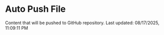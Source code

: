 # Auto Push File

Content that will be pushed to GitHub repository.
Last updated: 08/17/2025, 11:09:11 PM